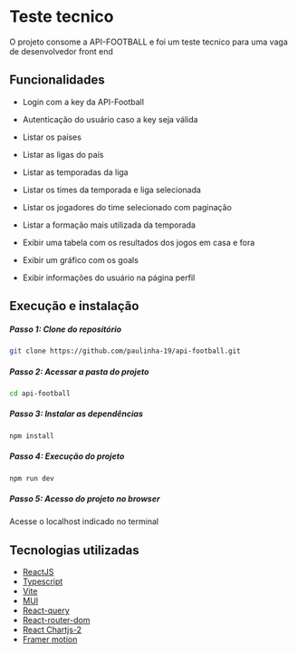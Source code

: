 # Teste tecnico
O projeto consome a API-FOOTBALL e foi um teste tecnico para uma vaga de desenvolvedor front end

## Funcionalidades

- Login com a key da API-Football

- Autenticação do usuário caso a key seja válida

- Listar os países

- Listar as ligas do país

- Listar as temporadas da liga

- Listar os times da temporada e liga selecionada

- Listar os jogadores do time selecionado com paginação

- Listar a formação mais utilizada da temporada

- Exibir uma tabela com os resultados dos jogos em casa e fora

- Exibir um gráfico com os goals

- Exibir informações do usuário na página perfil

## Execução e instalação

##### Passo 1: Clone do repositório
```bash
git clone https://github.com/paulinha-19/api-football.git
```
    
##### Passo 2: Acessar a pasta do projeto
```bash
cd api-football
```
    
##### Passo 3: Instalar as dependências
```bash
npm install
```

##### Passo 4: Execução do projeto
```bash
npm run dev
```

##### Passo 5: Acesso do projeto no browser
Acesse o localhost indicado no terminal

## Tecnologias utilizadas

  - [ReactJS](https://pt-br.reactjs.org)
  - [Typescript](https://www.typescriptlang.org)
  - [Vite](https://vitejs.dev)
  - [MUI](https://mui.com/)
  - [React-query](https://tanstack.com/query/v3/)
  - [React-router-dom](https://reactrouter.com/en/main)
  - [React Chartjs-2](https://react-chartjs-2.js.org/)
  - [Framer motion](https://www.framer.com/motion/)
    

